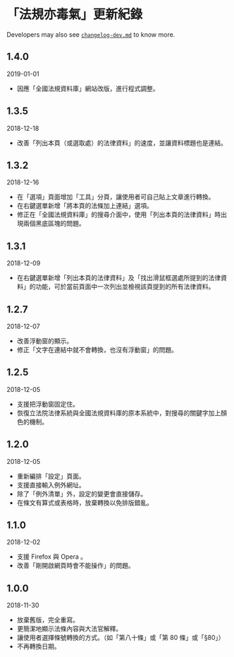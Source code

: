 # 「法規亦毒氣」更新紀錄

Developers may also see [`changelog-dev.md`](changelog-dev.md) to know more.

## 1.4.0
2019-01-01
* 因應「全國法規資料庫」網站改版，進行程式調整。

## 1.3.5
2018-12-18
* 改善「列出本頁（或選取處）的法律資料」的速度，並讓資料標題也是連結。

## 1.3.2
2018-12-16
* 在「選項」頁面增加「工具」分頁，讓使用者可自己貼上文章進行轉換。
* 在右鍵選單新增「將本頁的法條加上連結」選項。
* 修正在「全國法規資料庫」的搜尋介面中，使用「列出本頁的法律資料」時出現兩個黑底區塊的問題。

## 1.3.1
2018-12-09
* 在右鍵選單新增「列出本頁的法律資料」及「找出滑鼠框選處所提到的法律資料」的功能，可於當前頁面中一次列出並檢視該頁提到的所有法律資料。

## 1.2.7
2018-12-07
* 改善浮動窗的顯示。
* 修正「文字在連結中就不會轉換，也沒有浮動窗」的問題。

## 1.2.5
2018-12-05
* 支援把浮動窗固定住。
* 恢復立法院法律系統與全國法規資料庫的原本系統中，對搜尋的關鍵字加上顏色的機制。

## 1.2.0
2018-12-05
* 重新編排「設定」頁面。
* 支援直接輸入例外網址。
* 除了「例外清單」外，設定的變更會直接儲存。
* 在條文有算式或表格時，放棄轉換以免排版錯亂。

## 1.1.0
2018-12-02
* 支援 Firefox 與 Opera 。
* 改善「剛開啟網頁時會不能操作」的問題。

## 1.0.0
2018-11-30
* 放棄舊版，完全重寫。
* 更簡潔地顯示法條內容與大法官解釋。
* 讓使用者選擇條號轉換的方式。（如「第八十條」或「第 80 條」或「§80」）
* 不再轉換日期。
